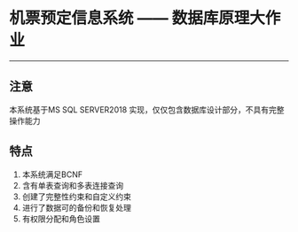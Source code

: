 # 机票预定信息系统 —— 数据库原理大作业

---

## 注意

本系统基于MS SQL SERVER2018 实现，仅仅包含数据库设计部分，不具有完整操作能力

## 特点

1. 本系统满足BCNF
2. 含有单表查询和多表连接查询
3. 创建了完整性约束和自定义约束
4. 进行了数据可的备份和恢复处理
6. 有权限分配和角色设置